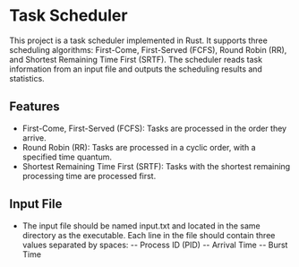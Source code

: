 # Task Scheduler
This project is a task scheduler implemented in Rust. It supports three scheduling algorithms: First-Come, First-Served (FCFS), Round Robin (RR), and Shortest Remaining Time First (SRTF). The scheduler reads task information from an input file and outputs the scheduling results and statistics.

## Features
- First-Come, First-Served (FCFS): Tasks are processed in the order they arrive.
- Round Robin (RR): Tasks are processed in a cyclic order, with a specified time quantum.
- Shortest Remaining Time First (SRTF): Tasks with the shortest remaining processing time are processed first.
## Input File
- The input file should be named input.txt and located in the same directory as the executable. Each line in the file should contain three values separated by spaces:
-- Process ID (PID)
-- Arrival Time
-- Burst Time

